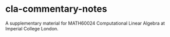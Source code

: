# cla-commentary-notes
A supplementary material for MATH60024 Computational Linear Algebra at Imperial College London.
